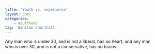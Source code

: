 ```yaml
---
title: 'Youth vs. experience'
layout: post
categories:
    - adulthood
tag: 'Winston Churchill'
---
```


Any man who is under 30, and is not a liberal, has no heart; and any man who is over 30, and is not a conservative, has no brains.
